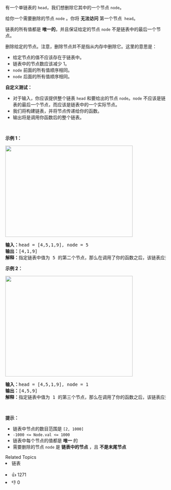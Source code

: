 <p>有一个单链表的&nbsp;<code>head</code>，我们想删除它其中的一个节点&nbsp;<code>node</code>。</p>

<p>给你一个需要删除的节点&nbsp;<code>node</code>&nbsp;。你将&nbsp;<strong>无法访问</strong>&nbsp;第一个节点&nbsp;&nbsp;<code>head</code>。</p>

<p>链表的所有值都是 <b>唯一的</b>，并且保证给定的节点&nbsp;<code>node</code>&nbsp;不是链表中的最后一个节点。</p>

<p>删除给定的节点。注意，删除节点并不是指从内存中删除它。这里的意思是：</p>

<ul> 
 <li>给定节点的值不应该存在于链表中。</li> 
 <li>链表中的节点数应该减少 1。</li> 
 <li><code>node</code>&nbsp;前面的所有值顺序相同。</li> 
 <li><code>node</code>&nbsp;后面的所有值顺序相同。</li> 
</ul>

<p><strong>自定义测试：</strong></p>

<ul> 
 <li>对于输入，你应该提供整个链表&nbsp;<code>head</code>&nbsp;和要给出的节点&nbsp;<code>node</code>。<code>node</code>&nbsp;不应该是链表的最后一个节点，而应该是链表中的一个实际节点。</li> 
 <li>我们将构建链表，并将节点传递给你的函数。</li> 
 <li>输出将是调用你函数后的整个链表。</li> 
</ul>

<p>&nbsp;</p>

<p><strong>示例 1：</strong></p> 
<img alt="" src="https://assets.leetcode.com/uploads/2020/09/01/node1.jpg" style="height: 286px; width: 400px;" /> 
<pre>
<strong>输入：</strong>head = [4,5,1,9], node = 5
<strong>输出：</strong>[4,1,9]
<strong>解释：</strong>指定链表中值为&nbsp;5&nbsp;的第二个节点，那么在调用了你的函数之后，该链表应变为 4 -&gt; 1 -&gt; 9
</pre>

<p><strong>示例 2：</strong></p> 
<img alt="" src="https://assets.leetcode.com/uploads/2020/09/01/node2.jpg" style="height: 315px; width: 400px;" /> 
<pre>
<strong>输入：</strong>head = [4,5,1,9], node = 1
<strong>输出：</strong>[4,5,9]
<strong>解释：</strong>指定链表中值为&nbsp;1&nbsp;的第三个节点，那么在调用了你的函数之后，该链表应变为 4 -&gt; 5 -&gt; 9</pre>

<p>&nbsp;</p>

<p><strong>提示：</strong></p>

<ul> 
 <li>链表中节点的数目范围是 <code>[2, 1000]</code></li> 
 <li><code>-1000 &lt;= Node.val &lt;= 1000</code></li> 
 <li>链表中每个节点的值都是 <strong>唯一</strong> 的</li> 
 <li>需要删除的节点 <code>node</code> 是 <strong>链表中的节点</strong> ，且 <strong>不是末尾节点</strong></li> 
</ul>

<div><div>Related Topics</div><div><li>链表</li></div></div><br><div><li>👍 1271</li><li>👎 0</li></div>